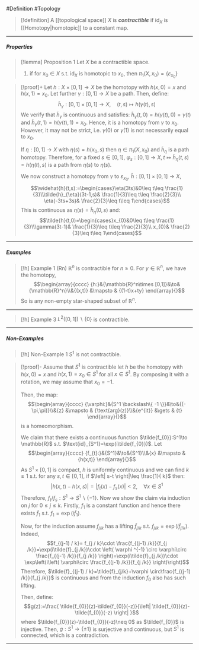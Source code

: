 #Definition #Topology 

> [!definition]
> A [[topological space]] $X$ is ***contractible*** if $\text{id}_{X}$ is [[Homotopy|homotopic]] to a constant map. 
---
##### Properties
> [!lemma] Proposition 1
> Let $X$ be a contractible space. 
> 1. if for $x_{0}\in X$ s.t. $\text{id}_{X}$ is homotopic to $x_{0}$, then $\pi_{1}(X,x_{0})=\{ \varepsilon_{x_{0}} \}$

> [!proof]+
> Let $h:X\times[0,1]\to X$ be the homotopy with $h(x,0)=x$ and $h(x,1)=x_{0}$. Let further $\gamma:[0,1]\to X$ be a path. Then, define: $$\tilde{h}_{\gamma}:[0,1]\times[0,1]\to X,\quad (t,s)\mapsto h(\gamma(t),s)$$We verify that $\tilde{h}_{\gamma}$ is continuous and satisfies: $\tilde{h}_{\gamma}(t,0)=h(\gamma(t),0)=\gamma(t)$ and $\tilde{h}_{\gamma}(t,1)=h(\gamma(t),1)=x_{0}$. Hence, it is a homotopy from $\gamma$ to $x_{0}$. However, it may not be strict, i.e. $\gamma(0)$ or $\gamma(1)$ is not necessarily equal to $x_{0}$. 
> 
> If $\eta:[0,1]\to X$ with $\eta(s)=h(x_{0},s)$ then $\eta\in \pi_{1}(X,x_{0})$ and $\tilde{h}_{\eta}$ is a path homotopy. Therefore, for a fixed $s\in [0,1]$, $\varphi_{s}:[0,1]\to X,t\mapsto \tilde{h}_{\eta}(t,s)=h(\eta(t),s)$ is a path from $\eta(s)$ to $\eta(s)$. 
> 
> We now construct a homotopy from $\gamma$ to $\varepsilon_{x_{0}}$, $\widehat{h}:[0,1]\times[0,1]\to X$,  $$\widehat{h}(t,s):=\begin{cases}\eta(3ts)&0\leq t\leq \frac{1}{3}\\\tilde{h}_{\eta}(3t-1,s)& \frac{1}{3}\leq t\leq \frac{2}{3}\\ \eta(-3ts+3s)& \frac{2}{3}\leq t\leq 1\end{cases}$$This is continuous as $\eta(s)=\tilde{h}_{\eta}(0,s)$ and: $$\tilde{h}(t,0)=\begin{cases}x_{0}&0\leq t\leq \frac{1}{3}\\\gamma(3t-1)& \frac{1}{3}\leq t\leq \frac{2}{3}\\ x_{0}& \frac{2}{3}\leq t\leq 1\end{cases}$$
---
##### Examples 
> [!h] Example 1 (Rn)
> $\mathbb{R}^n$ is contractible for $n\geq 0$. For $y\in \mathbb{R}^n$, we have the homotopy, $$\begin{array}{cccc} {h:}&{\mathbb{R}^n\times [0,1]}&\to&{\mathbb{R}^n}\\&{(x,t)} &\mapsto & {(1-t)x+ty} \end{array}{}$$So is any non-empty star-shaped subset of $\mathbb{R}^n$. 
---
> [!h] Example 3
> $L^2([0,1]) \backslash \{ 0 \}$ is contractible. 
---
##### Non-Examples
> [!h] Non-Example 1
> $S^1$ is not contractible.

> [!proof]-
> Assume that $S^1$ is contractible let $h$ be the homotopy with $h(x,0)=x$ and $h(x,1)=x_{0}\in S^1$ for all $x\in S^1$. By composing it with a rotation, we may assume that $x_{0}=-1$. 
> 
> Then, the map: $$\begin{array}{cccc} {\varphi:}&{S^1 \backslash\{ -1 \}}&\to&{(-\pi,\pi)}\\&{z} &\mapsto & {\text{arg}(z)}\\&{e^{it}} &\gets & {t} \end{array}{}$$is a homeomorphism.
> 
> We claim that there exists a continuous function $\tilde{f_{0}}:S^1\to \mathbb{R}$ s.t. $\text{id}_{S^1}=\exp(i\tilde{f_{0}})$. Let $$\begin{array}{cccc} {f_{t}:}&{S^1}&\to&{S^1}\\&{x} &\mapsto & {h(x,t)} \end{array}{}$$As $S^1\times [0,1]$ is compact, $h$ is uniformly continuous and we can find $k\geq 1$ s.t. for any $s,t\in [0,1]$, if  $\left| s-t \right|\leq \frac{1}{ k}$ then: $$\left| h(x,t)-h(x,s) \right| =\left| f_{t}(x)-f_{s}(x) \right| <2, \quad \forall x\in S^1$$Therefore, $f_{t} / f_{s}:S^1\to S^1 \backslash \{ -1 \}$. Now we show the claim via induction on $j$ for $0\leq j\leq k$. Firstly, $f_{1}$ is a constant function and hence there exists $\tilde{f}_{1}$ s.t. $f_{1}=\exp(i\tilde{f}_{1})$.
> 
> Now, for the induction assume $f_{j /k}$ has a lifting $\tilde{f}_{j/k}$ s.t. $f_{j / k}=\exp(i \tilde{f}_{j / k})$. Indeed, $$f_{(j-1) / k}= f_{j / k}\cdot  \frac{f_{(j-1) /k}}{f_{j /k}}=\exp(i\tilde{f}_{j /k})\cdot \left( \varphi ^{-1} \circ \varphi\circ  \frac{f_{(j-1) /k}}{f_{j /k}} \right)=\exp(i\tilde{f}_{j /k})\cdot \exp\left(i\left( \varphi\circ  \frac{f_{(j-1) /k}}{f_{j /k}}  \right)\right)$$Therefore, $\tilde{f}_{(j-1) / k}=\tilde{f}_{j/k}+\varphi \circ\frac{f_{(j-1) /k}}{f_{j /k}}$ is continuous and from the induction $f_{0}$ also has such lifting. 
> 
> Then, define: $$g(z):=\frac{ \tilde{f_{0}}(z)-\tilde{f_{0}}(-z)}{\left| \tilde{f_{0}}(z)-\tilde{f_{0}}(-z) \right| }$$where $\tilde{f_{0}}(z)-\tilde{f_{0}}(-z)\neq 0$ as $\tilde{f_{0}}$ is injective. Then, $g:S^1\to \{ \pm 1 \}$ is surjective and continuous, but $S^1$ is connected, which is a contradiction.
---
